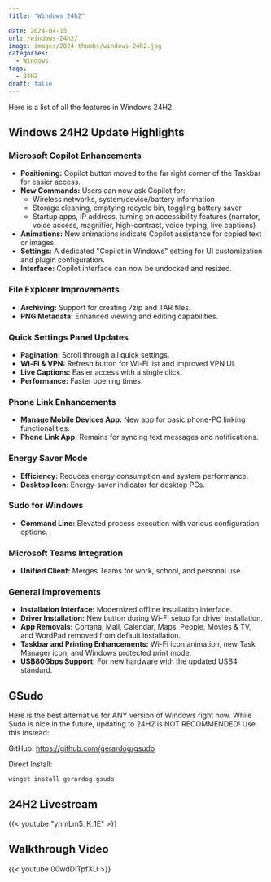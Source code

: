 ```yaml
---
title: "Windows 24h2"

date: 2024-04-15
url: /windows-24h2/
image: images/2024-thumbs/windows-24h2.jpg
categories:
  - Windows
tags:
  - 24H2
draft: false
---
```

Here is a list of all the features in Windows 24H2.
<!--more-->

## Windows 24H2 Update Highlights

### Microsoft Copilot Enhancements
- **Positioning:** Copilot button moved to the far right corner of the Taskbar for easier access.
- **New Commands:** Users can now ask Copilot for:
  - Wireless networks, system/device/battery information
  - Storage cleaning, emptying recycle bin, toggling battery saver
  - Startup apps, IP address, turning on accessibility features (narrator, voice access, magnifier, high-contrast, voice typing, live captions)
- **Animations:** New animations indicate Copilot assistance for copied text or images.
- **Settings:** A dedicated "Copilot in Windows" setting for UI customization and plugin configuration.
- **Interface:** Copilot interface can now be undocked and resized.

### File Explorer Improvements
- **Archiving:** Support for creating 7zip and TAR files.
- **PNG Metadata:** Enhanced viewing and editing capabilities.

### Quick Settings Panel Updates
- **Pagination:** Scroll through all quick settings.
- **Wi-Fi & VPN:** Refresh button for Wi-Fi list and improved VPN UI.
- **Live Captions:** Easier access with a single click.
- **Performance:** Faster opening times.

### Phone Link Enhancements
- **Manage Mobile Devices App:** New app for basic phone-PC linking functionalities.
- **Phone Link App:** Remains for syncing text messages and notifications.

### Energy Saver Mode
- **Efficiency:** Reduces energy consumption and system performance.
- **Desktop Icon:** Energy-saver indicator for desktop PCs.

### Sudo for Windows
- **Command Line:** Elevated process execution with various configuration options.

### Microsoft Teams Integration
- **Unified Client:** Merges Teams for work, school, and personal use.

### General Improvements
- **Installation Interface:** Modernized offline installation interface.
- **Driver Installation:** New button during Wi-Fi setup for driver installation.
- **App Removals:** Cortana, Mail, Calendar, Maps, People, Movies & TV, and WordPad removed from default installation.
- **Taskbar and Printing Enhancements:** Wi-Fi icon animation, new Task Manager icon, and Windows protected print mode.
- **USB80Gbps Support:** For new hardware with the updated USB4 standard.

## GSudo

Here is the best alternative for ANY version of Windows right now. While Sudo is nice in the future, updating to 24H2 is NOT RECOMMENDED! Use this instead:

GitHub: <https://github.com/gerardog/gsudo>

Direct Install:

```
winget install gerardog.gsudo
```

## 24H2 Livestream

{{< youtube "ynmLm5_K_1E" >}}

## Walkthrough Video

{{< youtube 00wdDITpfXU >}}
